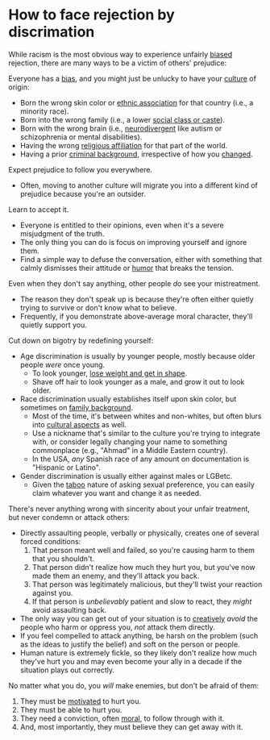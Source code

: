 
# How to face rejection by discrimation

While racism is the most obvious way to experience unfairly [biased](mind-bias.md) rejection, there are many ways to be a victim of others' prejudice:

Everyone has a [bias](mind-bias.md), and you might just be unlucky to have your [culture](people-culture.md) of origin:

- Born the wrong skin color or [ethnic association](people-family.md) for that country (i.e., a minority race).
- Born into the wrong family (i.e., a lower [social class or caste](classes.md)).
- Born with the wrong brain (i.e., [neurodivergent](mind-neurodivergence.md) like autism or schizophrenia or mental disabilities).
- Having the wrong [religious affiliation](religion.md) for that part of the world.
- Having a prior [criminal background](hardship-criminal.md), irrespective of how you [changed](people-changes.md).

Expect prejudice to follow you everywhere.

- Often, moving to another culture will migrate you into a different kind of prejudice because you're an outsider.

Learn to accept it.

- Everyone is entitled to their opinions, even when it's a severe misjudgment of the truth.
- The only thing you can do is focus on improving yourself and ignore them.
- Find a simple way to defuse the conversation, either with something that calmly dismisses their attitude or [humor](humor.md) that breaks the tension.

Even when they don't say anything, other people *do* see your mistreatment.

- The reason they don't speak up is because they're often either quietly trying to survive or don't know what to believe.
- Frequently, if you demonstrate above-average moral character, they'll quietly support you.

Cut down on bigotry by redefining yourself:

- Age discrimination is usually by younger people, mostly because older people *were* once young.
  - To look younger, [lose weight and get in shape](body-exercise.md).
  - Shave off hair to look younger as a male, and grow it out to look older.
- Race discrimination usually establishes itself upon skin color, but sometimes on [family background](church-family.md).
  - Most of the time, it's between whites and non-whites, but often blurs into [cultural aspects](people-culture.md) as well.
  - Use a nickname that's similar to the culture you're trying to integrate with, or consider legally changing your name to something commonplace (e.g., "Ahmad" in a Middle Eastern country).
  - In the USA, *any* Spanish race of any amount on documentation is "Hispanic or Latino".
- Gender discrimination is usually either against males or LGBetc.
  - Given the [taboo](morality-taboo.md) nature of asking sexual preference, you can easily claim whatever you want and change it as needed.

There's never anything wrong with sincerity about your unfair treatment, but never condemn or attack others:

- Directly assaulting people, verbally or physically, creates one of several forced conditions:
  1. That person meant well and failed, so you're causing harm to them that you shouldn't.
  2. That person didn't realize how much they hurt you, but you've now made them an enemy, and they'll attack you back.
  3. That person was legitimately malicious, but they'll twist your reaction against you.
  4. If that person is *unbelievably* patient and slow to react, they *might* avoid assaulting back.
- The only way you can get out of your situation is to [creatively](mind-creativity.md) *avoid* the people who harm or oppress you, *not* attack them directly.
- If you feel compelled to attack anything, be harsh on the problem (such as the ideas to justify the belief) and soft on the person or people.
- Human nature is extremely fickle, so they likely don't realize how much they've hurt you and may even become your ally in a decade if the situation plays out correctly.

No matter what you do, you *will* make enemies, but don't be afraid of them:

1. They must be [motivated](purpose.md) to hurt you.
2. They must be able to hurt you.
3. They need a conviction, often [moral](morality.md), to follow through with it.
4. And, most importantly, they must believe they can get away with it.
